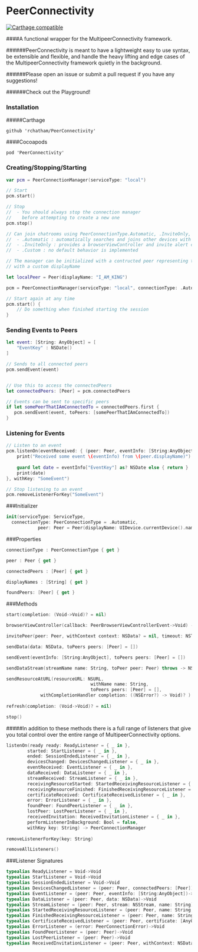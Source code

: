 PeerConnectivity
================

[![Carthage compatible](https://img.shields.io/badge/Carthage-compatible-4BC51D.svg?style=flat)](https://github.com/Carthage/Carthage)

####A functional wrapper for the MultipeerConnectivity framework. 

######PeerConnectivity is meant to have a lightweight easy to use syntax, be extensible and flexible, and handle the heavy lifting and edge cases of the MultipeerConnectivity framework quietly in the background. 

######Please open an issue or submit a pull request if you have any suggestions!

######Check out the Playground!


### Installation

#####Carthage

```
github 'rchatham/PeerConnectivity'
```

####Cocoapods

```
pod 'PeerConnectivity'
```


### Creating/Stopping/Starting

```swift
var pcm = PeerConnectionManager(serviceType: "local")

// Start
pcm.start()

// Stop
//  - You should always stop the connection manager 
//    before attempting to create a new one
pcm.stop()

// Can join chatrooms using PeerConnectionType.Automatic, .InviteOnly, and .Custom
//  - .Automatic : automatically searches and joins other devices with the same service type
//  - .InviteOnly : provides a browserViewController and invite alert controllers
//  - .Custom : no default behavior is implemented

// The manager can be initialized with a contructed peer representing the local user
// with a custom displayName

let localPeer = Peer(displayName: "I_AM_KING")

pcm = PeerConnectionManager(serviceType: "local", connectionType: .Automatic, peer: localPeer)

// Start again at any time
pcm.start() {
    // Do something when finished starting the session
}
```

### Sending Events to Peers

```swift
let event: [String: AnyObject] = [
    "EventKey" : NSDate()
]

// Sends to all connected peers
pcm.sendEvent(event)


// Use this to access the connectedPeers
let connectedPeers: [Peer] = pcm.connectedPeers

// Events can be sent to specific peers
if let somePeerThatIAmConnectedTo = connectedPeers.first {
   pcm.sendEvent(event, toPeers: [somePeerThatIAmConnectedTo])
}
```

### Listening for Events

```swift
// Listen to an event
pcm.listenOn(eventReceived: { (peer: Peer, eventInfo: [String:AnyObject]) in
    print("Received some event \(eventInfo) from \(peer.displayName)")
    
    guard let date = eventInfo["EventKey"] as? NSDate else { return }
    print(date)
}, withKey: "SomeEvent")

// Stop listening to an event
pcm.removeListenerForKey("SomeEvent")
```

###Initializer

```swift
init(serviceType: ServiceType, 
  connectionType: PeerConnectionType = .Automatic, 
            peer: Peer = Peer(displayName: UIDevice.currentDevice().name))
```

###Properties

```swift
connectionType : PeerConnectionType { get }

peer : Peer { get }

connectedPeers : [Peer] { get }

displayNames : [String] { get }

foundPeers: [Peer] { get }
```

###Methods

```swift
start(completion: (Void->Void)? = nil)

browserViewController(callback: PeerBrowserViewControllerEvent->Void) -> UIViewController?

invitePeer(peer: Peer, withContext context: NSData? = nil, timeout: NSTimeInterval = 30)

sendData(data: NSData, toPeers peers: [Peer] = [])

sendEvent(eventInfo: [String:AnyObject], toPeers peers: [Peer] = [])

sendDataStream(streamName name: String, toPeer peer: Peer) throws -> NSOutputStream

sendResourceAtURL(resourceURL: NSURL,
                                withName name: String,
                                toPeers peers: [Peer] = [],
             withCompletionHandler completion: ((NSError?) -> Void)? ) -> [Peer:NSProgress?]
             
refresh(completion: (Void->Void)? = nil)

stop()
```

#####In addition to these methods there is a full range of listeners that give you total control over the entire range of MultipeerConnectivity options.

```swift
listenOn(ready ready: ReadyListener = { _ in },
        started: StartListener = { _ in },
        ended: SessionEndedListener = { _ in },
        devicesChanged: DevicesChangedListener = { _ in },
        eventReceived: EventListener = { _ in },
        dataReceived: DataListener = { _ in },
        streamReceived: StreamListener = { _ in },
        receivingResourceStarted: StartedReceivingResourceListener = { _ in },
        receivingResourceFinished: FinishedReceivingResourceListener = { _ in },
        certificateReceived: CertificateReceivedListener = { _ in },
        error: ErrorListener = { _ in },
        foundPeer: FoundPeerListener = { _ in },
        lostPeer: LostPeerListener = { _ in },
        receivedInvitation: ReceivedInvitationListener = { _ in },
        performListenerInBackground: Bool = false,
        withKey key: String) -> PeerConnectionManager
        
removeListenerForKey(key: String)

removeAllListeners()
```

###Listener Signatures

```swift
typealias ReadyListener = Void->Void
typealias StartListener = Void->Void
typealias SessionEndedListener = Void->Void
typealias DevicesChangedListener = (peer: Peer, connectedPeers: [Peer])->Void
typealias EventListener = (peer: Peer, eventInfo: [String:AnyObject])->Void
typealias DataListener = (peer: Peer, data: NSData)->Void
typealias StreamListener = (peer: Peer, stream: NSStream, name: String)->Void
typealias StartedReceivingResourceListener = (peer: Peer, name: String, progress: NSProgress)->Void
typealias FinishedReceivingResourceListener = (peer: Peer, name: String, url: NSURL, error: NSError?)->Void
typealias CertificateReceivedListener = (peer: Peer, certificate: [AnyObject]?, handler: (Bool) -> Void)->Void
typealias ErrorListener = (error: PeerConnectionError)->Void
typealias FoundPeerListener = (peer: Peer)->Void
typealias LostPeerListener = (peer: Peer)->Void
typealias ReceivedInvitationListener = (peer: Peer, withContext: NSData?, invitationHandler: (Bool) -> Void)->Void
```
